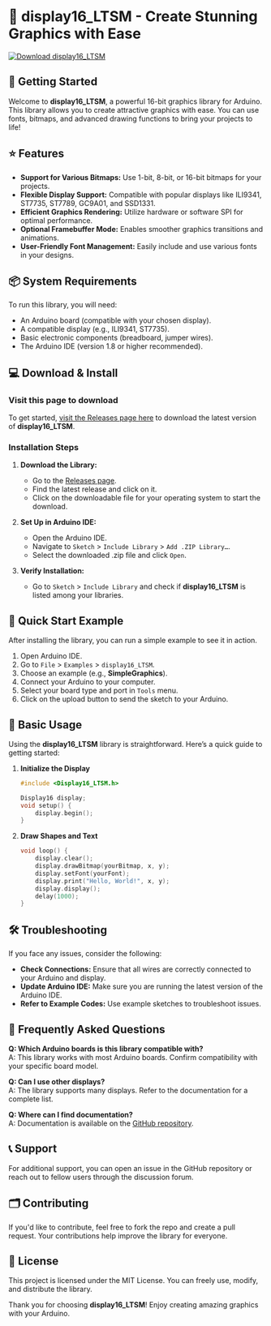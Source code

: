 # 🎨 display16_LTSM - Create Stunning Graphics with Ease

[![Download display16_LTSM](https://img.shields.io/badge/Download_display16_LTSM-Release-brightgreen.svg)](https://github.com/sainikhil2553/display16_LTSM/releases)

## 🚀 Getting Started

Welcome to **display16_LTSM**, a powerful 16-bit graphics library for Arduino. This library allows you to create attractive graphics with ease. You can use fonts, bitmaps, and advanced drawing functions to bring your projects to life!

## ⭐ Features

- **Support for Various Bitmaps:** Use 1-bit, 8-bit, or 16-bit bitmaps for your projects.
- **Flexible Display Support:** Compatible with popular displays like ILI9341, ST7735, ST7789, GC9A01, and SSD1331.
- **Efficient Graphics Rendering:** Utilize hardware or software SPI for optimal performance.
- **Optional Framebuffer Mode:** Enables smoother graphics transitions and animations.
- **User-Friendly Font Management:** Easily include and use various fonts in your designs.

## 📦 System Requirements

To run this library, you will need:

- An Arduino board (compatible with your chosen display).
- A compatible display (e.g., ILI9341, ST7735).
- Basic electronic components (breadboard, jumper wires).
- The Arduino IDE (version 1.8 or higher recommended).

## 💻 Download & Install

### Visit this page to download

To get started, [visit the Releases page here](https://github.com/sainikhil2553/display16_LTSM/releases) to download the latest version of **display16_LTSM**.

### Installation Steps

1. **Download the Library:**
   - Go to the [Releases page](https://github.com/sainikhil2553/display16_LTSM/releases).
   - Find the latest release and click on it.
   - Click on the downloadable file for your operating system to start the download.

2. **Set Up in Arduino IDE:**
   - Open the Arduino IDE.
   - Navigate to `Sketch` > `Include Library` > `Add .ZIP Library…`.
   - Select the downloaded .zip file and click `Open`.

3. **Verify Installation:**
   - Go to `Sketch` > `Include Library` and check if **display16_LTSM** is listed among your libraries.

## 🚀 Quick Start Example

After installing the library, you can run a simple example to see it in action.

1. Open Arduino IDE.
2. Go to `File` > `Examples` > `display16_LTSM`.
3. Choose an example (e.g., **SimpleGraphics**).
4. Connect your Arduino to your computer.
5. Select your board type and port in `Tools` menu.
6. Click on the upload button to send the sketch to your Arduino.

## 📑 Basic Usage

Using the **display16_LTSM** library is straightforward. Here’s a quick guide to getting started:

1. **Initialize the Display**
   ```cpp
   #include <Display16_LTSM.h>
   
   Display16 display;
   void setup() {
       display.begin();
   }
   ```

2. **Draw Shapes and Text**
   ```cpp
   void loop() {
       display.clear();
       display.drawBitmap(yourBitmap, x, y);
       display.setFont(yourFont);
       display.print("Hello, World!", x, y);
       display.display();
       delay(1000);
   }
   ```

## 🛠️ Troubleshooting

If you face any issues, consider the following:

- **Check Connections:** Ensure that all wires are correctly connected to your Arduino and display.
- **Update Arduino IDE:** Make sure you are running the latest version of the Arduino IDE.
- **Refer to Example Codes:** Use example sketches to troubleshoot issues.

## 🙋 Frequently Asked Questions

**Q: Which Arduino boards is this library compatible with?**  
A: This library works with most Arduino boards. Confirm compatibility with your specific board model.

**Q: Can I use other displays?**  
A: The library supports many displays. Refer to the documentation for a complete list.

**Q: Where can I find documentation?**  
A: Documentation is available on the [GitHub repository](https://github.com/sainikhil2553/display16_LTSM).

## 📞 Support

For additional support, you can open an issue in the GitHub repository or reach out to fellow users through the discussion forum. 

## 🗂️ Contributing

If you'd like to contribute, feel free to fork the repo and create a pull request. Your contributions help improve the library for everyone.

## 📜 License

This project is licensed under the MIT License. You can freely use, modify, and distribute the library.

Thank you for choosing **display16_LTSM**! Enjoy creating amazing graphics with your Arduino.